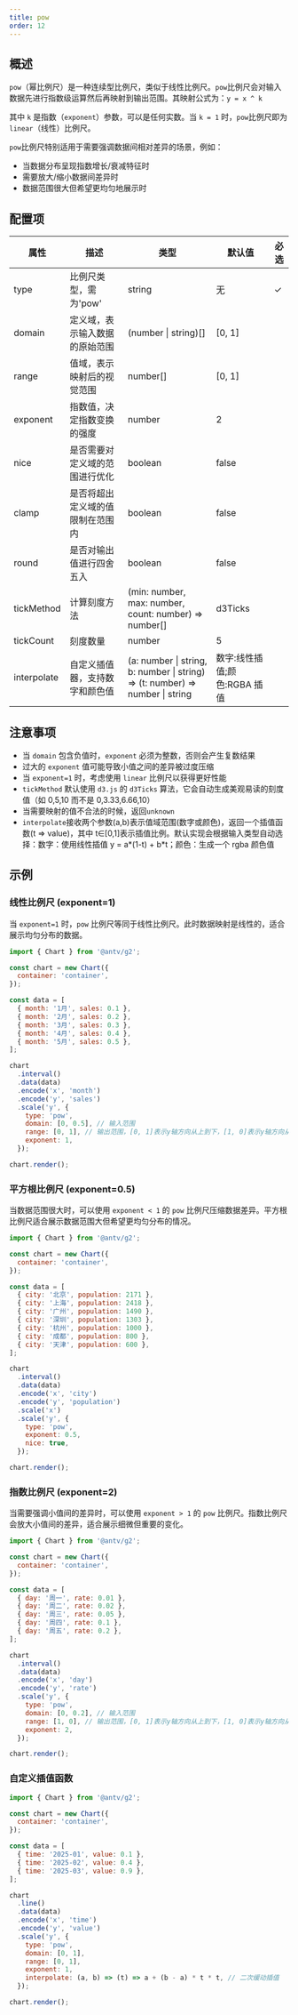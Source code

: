 ```yaml
---
title: pow
order: 12
---
```


## 概述

`pow`（幂比例尺）是一种连续型比例尺，类似于线性比例尺。`pow`比例尺会对输入数据先进行指数级运算然后再映射到输出范围。其映射公式为：`y = x ^ k`

其中 `k` 是指数（`exponent`）参数，可以是任何实数。当 `k = 1` 时，`pow`比例尺即为`linear`（线性）比例尺。

`pow`比例尺特别适用于需要强调数据间相对差异的场景，例如：

- 当数据分布呈现指数增长/衰减特征时
- 需要放大/缩小数据间差异时
- 数据范围很大但希望更均匀地展示时

## 配置项

| 属性        | 描述                             | 类型                                                                                      | 默认值                       | 必选 |
| ----------- | -------------------------------- | ----------------------------------------------------------------------------------------- | ---------------------------- | ---- |
| type        | 比例尺类型，需为'pow'            | string                                                                                    | 无                           | ✓    |
| domain      | 定义域，表示输入数据的原始范围   | (number &#124; string)[]                                                                  | [0, 1]                       |      |
| range       | 值域，表示映射后的视觉范围       | number[]                                                                                  | [0, 1]                       |      |
| exponent    | 指数值，决定指数变换的强度       | number                                                                                    | 2                            |      |
| nice        | 是否需要对定义域的范围进行优化   | boolean                                                                                   | false                        |      |
| clamp       | 是否将超出定义域的值限制在范围内 | boolean                                                                                   | false                        |      |
| round       | 是否对输出值进行四舍五入         | boolean                                                                                   | false                        |      |
| tickMethod  | 计算刻度方法                     | (min: number, max: number, count: number) => number[]                                     | d3Ticks                      |      |
| tickCount   | 刻度数量                         | number                                                                                    | 5                            |      |
| interpolate | 自定义插值器，支持数字和颜色值   | (a: number &#124; string, b: number &#124; string) => (t: number) => number &#124; string | 数字:线性插值;颜色:RGBA 插值 |      |

## 注意事项

- 当 `domain` 包含负值时，`exponent` 必须为整数，否则会产生复数结果
- 过大的 `exponent` 值可能导致小值之间的差异被过度压缩
- 当 `exponent=1` 时，考虑使用 `linear` 比例尺以获得更好性能
- `tickMethod` 默认使用 `d3.js` 的 `d3Ticks` 算法，它会自动生成美观易读的刻度值（如 0,5,10 而不是 0,3.33,6.66,10）
- 当需要映射的值不合法的时候，返回`unknown`
- `interpolate`接收两个参数(a,b)表示值域范围(数字或颜色)，返回一个插值函数(t => value)，其中 t∈[0,1]表示插值比例。默认实现会根据输入类型自动选择：数字：使用线性插值 y = a*(1-t) + b*t；颜色：生成一个 rgba 颜色值

## 示例

### 线性比例尺 (exponent=1)

当 `exponent=1` 时，`pow` 比例尺等同于线性比例尺。此时数据映射是线性的，适合展示均匀分布的数据。

```js | ob { inject: true }
import { Chart } from '@antv/g2';

const chart = new Chart({
  container: 'container',
});

const data = [
  { month: '1月', sales: 0.1 },
  { month: '2月', sales: 0.2 },
  { month: '3月', sales: 0.3 },
  { month: '4月', sales: 0.4 },
  { month: '5月', sales: 0.5 },
];

chart
  .interval()
  .data(data)
  .encode('x', 'month')
  .encode('y', 'sales')
  .scale('y', {
    type: 'pow',
    domain: [0, 0.5], // 输入范围
    range: [0, 1], // 输出范围，[0, 1]表示y轴方向从上到下，[1, 0]表示y轴方向从下到上
    exponent: 1,
  });

chart.render();
```

### 平方根比例尺 (exponent=0.5)

当数据范围很大时，可以使用 `exponent < 1` 的 `pow` 比例尺压缩数据差异。平方根比例尺适合展示数据范围大但希望更均匀分布的情况。

```js | ob { inject: true }
import { Chart } from '@antv/g2';

const chart = new Chart({
  container: 'container',
});

const data = [
  { city: '北京', population: 2171 },
  { city: '上海', population: 2418 },
  { city: '广州', population: 1490 },
  { city: '深圳', population: 1303 },
  { city: '杭州', population: 1000 },
  { city: '成都', population: 800 },
  { city: '天津', population: 600 },
];

chart
  .interval()
  .data(data)
  .encode('x', 'city')
  .encode('y', 'population')
  .scale('x')
  .scale('y', {
    type: 'pow',
    exponent: 0.5,
    nice: true,
  });

chart.render();
```

### 指数比例尺 (exponent=2)

当需要强调小值间的差异时，可以使用 `exponent > 1` 的 `pow` 比例尺。指数比例尺会放大小值间的差异，适合展示细微但重要的变化。

```js | ob { inject: true }
import { Chart } from '@antv/g2';

const chart = new Chart({
  container: 'container',
});

const data = [
  { day: '周一', rate: 0.01 },
  { day: '周二', rate: 0.02 },
  { day: '周三', rate: 0.05 },
  { day: '周四', rate: 0.1 },
  { day: '周五', rate: 0.2 },
];

chart
  .interval()
  .data(data)
  .encode('x', 'day')
  .encode('y', 'rate')
  .scale('y', {
    type: 'pow',
    domain: [0, 0.2], // 输入范围
    range: [1, 0], // 输出范围，[0, 1]表示y轴方向从上到下，[1, 0]表示y轴方向从下到上
    exponent: 2,
  });

chart.render();
```

### 自定义插值函数

```js | ob { inject: true }
import { Chart } from '@antv/g2';

const chart = new Chart({
  container: 'container',
});

const data = [
  { time: '2025-01', value: 0.1 },
  { time: '2025-02', value: 0.4 },
  { time: '2025-03', value: 0.9 },
];

chart
  .line()
  .data(data)
  .encode('x', 'time')
  .encode('y', 'value')
  .scale('y', {
    type: 'pow',
    domain: [0, 1],
    range: [0, 1],
    exponent: 1,
    interpolate: (a, b) => (t) => a + (b - a) * t * t, // 二次缓动插值
  });

chart.render();
```
